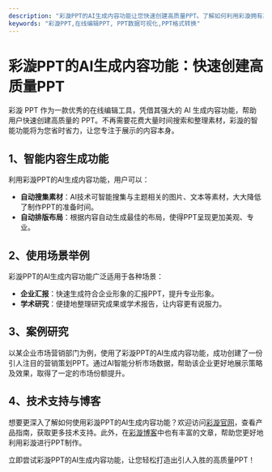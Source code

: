 ```yaml
---
description: "彩漩PPT的AI生成内容功能让您快速创建高质量PPT。了解如何利用彩漩拥有高效、智能的PPT制作体验。"
keywords: "彩漩PPT,在线编辑PPT, PPT数据可视化,PPT格式转换"
---
```

# 彩漩PPT的AI生成内容功能：快速创建高质量PPT

彩漩 PPT 作为一款优秀的在线编辑工具，凭借其强大的 AI 生成内容功能，帮助用户快速创建高质量的 PPT。不再需要花费大量时间搜索和整理素材，彩漩的智能功能将为您省时省力，让您专注于展示的内容本身。

## 1、智能内容生成功能

利用彩漩PPT的AI生成内容功能，用户可以：
- **自动搜集素材**：AI技术可智能搜集与主题相关的图片、文本等素材，大大降低了制作PPT的准备时间。
- **自动排版布局**：根据内容自动生成最佳的布局，使得PPT呈现更加美观、专业。

## 2、使用场景举例

彩漩PPT的AI生成内容功能广泛适用于各种场景：
- **企业汇报**：快速生成符合企业形象的汇报PPT，提升专业形象。
- **学术研究**：便捷地整理研究成果或学术报告，让内容更有说服力。

## 3、案例研究

以某企业市场营销部门为例，使用了彩漩PPT的AI生成内容功能，成功创建了一份引人注目的营销策划PPT。通过AI智能分析市场数据，帮助该企业更好地展示策略及效果，取得了一定的市场份额提升。

## 4、技术支持与博客

想要更深入了解如何使用彩漩PPT的AI生成内容功能？欢迎访问[彩漩官网](https://caixuan.cc/)，查看产品指南，获取更多技术支持。此外，在[彩漩博客](https://caixuan.cc/blog/)中也有丰富的文章，帮助您更好地利用彩漩进行PPT制作。

立即尝试彩漩PPT的AI生成内容功能，让您轻松打造出引人入胜的高质量PPT！
